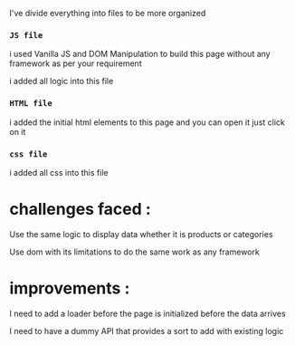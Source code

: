 I've divide everything into files to be more organized

### `JS file`

i used Vanilla JS and DOM Manipulation to build this page without any framework as per your requirement

i added all logic into this file

### `HTML file`

i added the initial html elements to this page and you can open it just click on it

### `css file`

i added all css into this file

# challenges faced :

Use the same logic to display data whether it is products or categories

Use dom with its limitations to do the same work as any framework

# improvements :

I need to add a loader before the page is initialized before the data arrives

I need to have a dummy API that provides a sort to add with existing logic
